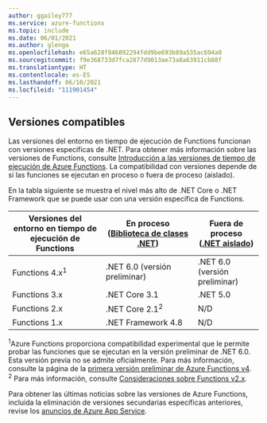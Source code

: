 ```yaml
---
author: ggailey777
ms.service: azure-functions
ms.topic: include
ms.date: 06/01/2021
ms.author: glenga
ms.openlocfilehash: e65a628f846892294fdd9be693b89a535ac694a0
ms.sourcegitcommit: f9e368733d7fca2877d9013ae73a8a63911cb88f
ms.translationtype: HT
ms.contentlocale: es-ES
ms.lasthandoff: 06/10/2021
ms.locfileid: "111901454"
---
```

## <a name="supported-versions"></a>Versiones compatibles

Las versiones del entorno en tiempo de ejecución de Functions funcionan con versiones específicas de .NET. Para obtener más información sobre las versiones de Functions, consulte [Introducción a las versiones de tiempo de ejecución de Azure Functions](../articles/azure-functions/functions-versions.md). La compatibilidad con versiones depende de si las funciones se ejecutan en proceso o fuera de proceso (aislado). 

En la tabla siguiente se muestra el nivel más alto de .NET Core o .NET Framework que se puede usar con una versión específica de Functions. 

| Versiones del entorno en tiempo de ejecución de Functions | En proceso<br/>([Biblioteca de clases .NET](../articles/azure-functions/functions-dotnet-class-library.md)) | Fuera de proceso<br/>([.NET aislado](../articles/azure-functions/dotnet-isolated-process-guide.md)) |
| ---- | ---- | --- |
| Functions 4.x<sup>1</sup> | .NET 6.0 (versión preliminar)| .NET 6.0 (versión preliminar) |
| Functions 3.x | .NET Core 3.1 | .NET 5.0 |
| Functions 2.x | .NET Core 2.1<sup>2</sup> | N/D |
| Functions 1.x | .NET Framework 4.8 | N/D |

<sup>1</sup>Azure Functions proporciona compatibilidad experimental que le permite probar las funciones que se ejecutan en la versión preliminar de .NET 6.0. Esta versión previa no se admite oficialmente. Para más información, consulte la página de la [primera versión preliminar de Azure Functions v4](https://aka.ms/functions-dotnet6earlypreview-wiki).  
<sup>2</sup> Para más información, consulte [Consideraciones sobre Functions v2.x](../articles/azure-functions/functions-dotnet-class-library.md#functions-v2x-considerations).   

Para obtener las últimas noticias sobre las versiones de Azure Functions, incluida la eliminación de versiones secundarias específicas anteriores, revise los [anuncios de Azure App Service](https://github.com/Azure/app-service-announcements/issues).
